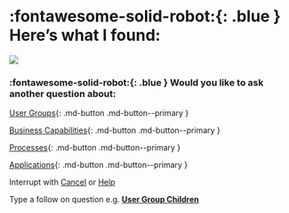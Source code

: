 # :fontawesome-solid-robot:{: .blue } Here’s what I found:

![](/images/chatbot-card-user-group.png)

### :fontawesome-solid-robot:{: .blue } Would you like to ask another question about:

[User Groups](/find-user-group-by){: .md-button .md-button--primary }

[Business Capabilities](/find-business-capability-by){: .md-button .md-button--primary }

[Processes](/find-process-by){: .md-button .md-button--primary }

[Applications](/find-applications-by){: .md-button .md-button--primary }

Interrupt with [Cancel](/cancel) or [Help](/help)

Type a follow on question e.g. **[User Group Children](/user-group-children-found)**
